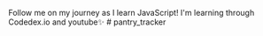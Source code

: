 Follow me on my journey as I learn JavaScript! I'm learning through Codedex.io and youtube✨
#   p a n t r y _ t r a c k e r  
 